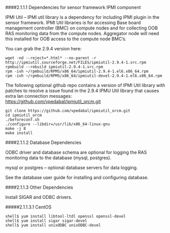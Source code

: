####2.1.1.1 Dependencies for sensor framework IPMI component

IPMI Util – IPMI util library is a dependency for including IPMI plugin in the sensor framework.  IPMI Util libraries is for accessing Base board management controller (BMC) on compute nodes and for collecting OOB RAS monitoring data from the compute nodes. Aggregator node will need this installed for OOB access to the compute node BMC’s.

You can grab the 2.9.4 version here:
```
wget -nd --reject=*.html* --no-parent -r http://ipmiutil.sourceforge.net/FILES/ipmiutil-2.9.4-1.src.rpm
rpmbuild --rebuild ipmiutil-2.9.4-1.src.rpm
rpm -ivh ~/rpmbuild/RPMS/x86_64/ipmiutil-2.9.4-1.el6.x86_64.rpm
rpm -ivh ~/rpmbuild/RPMS/x86_64/ipmiutil-devel-2.9.4-1.el6.x86_64.rpm
```
    
The following optional github repo contains a version of IPMI Util library with patches to resolve a issue found in the 2.9.4 IPMU Util library that causes extra lan connection messages: https://github.com/vpedabal/ipmiutil_orcm.git
```
git clone https://github.com/vpedabal/ipmiutil_orcm.git
cd ipmiutil_orcm
./beforeconf.sh 
./configure --libdir=/usr/lib/x86_64-linux-gnu
make -j 8
make install
```

####2.1.1.2 Database Dependencies

ODBC driver and database schema are optional for logging the RAS monitoring data to the database (mysql, postgres).

mysql or postgres – optional database servers for data logging.

See the database user guide for installing and configuring database.

####2.1.1.3 Other Dependencies

Install SIGAR and ODBC drivers.

#####2.1.1.3.1 CentOS
```
shell$ yum install libtool-ltdl openssl openssl-devel
shell$ yum install sigar sigar-devel
shell$ yum install unixODBC unixODBC-devel
```
